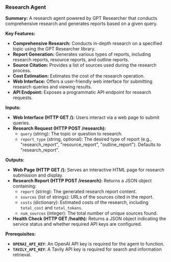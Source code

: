 ### Research Agent

**Summary:**
A research agent powered by GPT Researcher that conducts comprehensive research and generates reports based on a given query.

**Key Features:**
*   **Comprehensive Research:** Conducts in-depth research on a specified topic using the GPT Researcher library.
*   **Report Generation:** Generates various types of reports, including research reports, resource reports, and outline reports.
*   **Source Citation:** Provides a list of sources used during the research process.
*   **Cost Estimation:** Estimates the cost of the research operation.
*   **Web Interface:** Offers a user-friendly web interface for submitting research queries and viewing results.
*   **API Endpoint:** Exposes a programmatic API endpoint for research requests.

**Inputs:**
*   **Web Interface (HTTP GET /):** Users interact via a web page to submit queries.
*   **Research Request (HTTP POST /research):**
    *   `query` (string): The topic or question to research.
    *   `report_type` (string, optional): The desired type of report (e.g., "research_report", "resource_report", "outline_report"). Defaults to "research_report".

**Outputs:**
*   **Web Page (HTTP GET /):** Serves an interactive HTML page for research submission and display.
*   **Research Report (HTTP POST /research):** Returns a JSON object containing:
    *   `report` (string): The generated research report content.
    *   `sources` (list of strings): URLs of the sources cited in the report.
    *   `costs` (dictionary): Estimated costs of the research, including `total_cost` and `total_tokens`.
    *   `num_sources` (integer): The total number of unique sources found.
*   **Health Check (HTTP GET /health):** Returns a JSON object indicating the service status and whether required API keys are configured.

**Prerequisites:**
*   **`OPENAI_API_KEY`**: An OpenAI API key is required for the agent to function.
*   **`TAVILY_API_KEY`**: A Tavily API key is required for search and information retrieval.